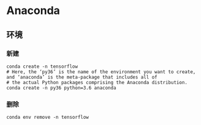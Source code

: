 # Anaconda

## 环境

### 新建

```shell
conda create -n tensorflow
# Here, the ‘py36’ is the name of the environment you want to create, and ‘anaconda’ is the meta-package that includes all of 
# the actual Python packages comprising the Anaconda distribution. 
conda create -n py36 python=3.6 anaconda
```

### 删除

```shell
conda env remove -n tensorflow
```

